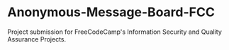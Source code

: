 # Anonymous-Message-Board-FCC
Project submission for FreeCodeCamp's Information Security and Quality Assurance Projects.
